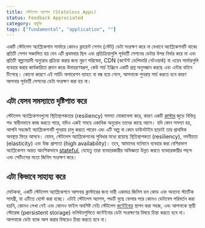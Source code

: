 ```yaml
---
title: স্টেটলেস অ্যাপস (Stateless Apps)
status: Feedback Appreciated
category: প্রযুক্তি
tags: ["fundamental", "application", ""]
---
```


একটি স্টেটলেস অ্যাপ্লিকেশান সার্ভারে কোনও ক্লায়েন্ট সেশন (স্টেট) ডেটা সংরক্ষণ করে না যেখানে অ্যাপ্লিকেশনটি থাকে৷ প্রতিটি সেশন সঞ্চালিত হয় যেন এটি প্রথমবার ছিল এবং প্রতিক্রিয়াগুলি পূর্ববর্তী সেশনের ডেটার উপর নির্ভর করে না এবং প্রতিটি স্বল্পমেয়াদী অনুরোধ প্রক্রিয়া করার জন্য মুদ্রণ পরিষেবা, CDN (কন্টেন্ট ডেলিভারি নেটওয়ার্ক) বা ওয়েব সার্ভারগুলি ব্যবহার করার কার্যকারিতা প্রদান করে৷ উদাহরণস্বরূপ, কেউ সার্চ ইঞ্জিনে একটি প্রশ্ন অনুসন্ধান করছে এবং এন্টার বাটনে টিপেছে। কোনো কারণে এই সার্চিং অপারেশন ব্যাহত বা বন্ধ হয়ে গেলে, আপনাকে পুনরায় সার্চ করতে হবে কারণ আপনার পূর্ববর্তী সেশনের ডেটা সংরক্ষণ করা হয় না।

## এটা যেসব সমস্যাতে দৃষ্টিপাত করে

স্টেটলেস অ্যাপ্লিকেশনগুলো স্থিতিস্থাপকতার (resiliency) সমস্যা মোকাবেলা করে, কারণ একটি [ক্লাস্টার](/bn/cluster/) জুড়ে বিভিন্ন পড স্বাধীনভাবে কাজ করতে পারে, যদিও একই সময়ে একাধিক অনুরোধ তাদের কাছে আসে। যদি কোন সমস্যা হয়, আপনি সহজেই অ্যাপ্লিকেশনটি পুনরায় চালু করতে পারেন এবং এটি অল্প বা কোন ডাউনটাইম ছাড়াই তার প্রাথমিক অবস্থায় ফিরে আসবে। যেমন, স্টেটলেস অ্যাপ্লিকেশনের সুবিধার মধ্যে রয়েছে স্থিতিস্থাপকতা (resiliency), নমনীয়তা (elasticity) এবং উচ্চ প্রাপ্যতা (high availability)। তবে, আমাদের বর্তমানে ব্যবহার করা বেশিরভাগ অ্যাপ্লিকেশন অন্তত আংশিকভাবে [stateful](/bn/stateful-apps/), যেহেতু তারা ব্যবহারকারীর অভিজ্ঞতা উন্নত করতে ব্যবহারকারীর পছন্দ এবং সেটিংসের মতো জিনিস সংরক্ষণ করে।

## এটা কিভাবে সাহায্য করে

মোটকথা, একটি স্টেটলেস অ্যাপ্লিকেশনে আপনার ক্লাস্টারের জন্য দায়ী একমাত্র জিনিস হল কোড এবং অন্যান্য স্ট্যাটিক সামগ্রী, যা এটিতে হোস্ট করা হচ্ছে। এটাই স্টেটলেস অ্যাপস, পডটি মুছে ফেলার পরে কোনও ডেটাবেস পরিবর্তন করা হয়নি, কোনও লেখা নেই এবং কোনও ফাইল অবশিষ্ট নেই৷ স্টেটলেস [কন্টেইনার](/bn/container/) স্থাপন করা সহজ, এবং আপনাকে স্থায়ী স্টোরেজ (persistent storage) ভলিউমগুলিতে কন্টেইনার ডেটা সংরক্ষণের বিষয়ে চিন্তা করতে হবে না। আপনাকে ডেটা ব্যাক আপ করার বিষয়েও চিন্তা করতে হবে না।